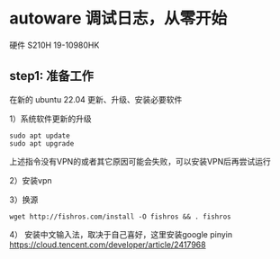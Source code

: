 # autoware 调试日志，从零开始
硬件 S210H 19-10980HK 
## step1: 准备工作
在新的 ubuntu 22.04 更新、升级、安装必要软件

1）系统软件更新的升级
```
sudo apt update
sudo apt upgrade
```
上述指令没有VPN的或者其它原因可能会失败，可以安装VPN后再尝试运行

2）安装vpn 

3）换源
```
wget http://fishros.com/install -O fishros && . fishros
```
4） 安装中文输入法，取决于自己喜好，这里安装google pinyin
https://cloud.tencent.com/developer/article/2417968

